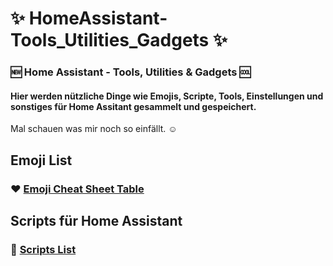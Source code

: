 # ✨ HomeAssistant-Tools_Utilities_Gadgets ✨
### :new: Home Assistant - Tools, Utilities &amp; Gadgets :cool:

#### Hier werden nützliche Dinge wie Emojis, Scripte, Tools, Einstellungen und sonstiges für Home Assitant gesammelt und gespeichert.
Mal schauen was mir noch so einfällt. ☺️

## Emoji List
### ❤️ [Emoji Cheat Sheet Table](https://github.com/jayjojayson/HomeAssistant-Tools_Utilities_Gadgets/blob/main/Emojis-List.md)

## Scripts für Home Assistant
### 📑 [Scripts List](https://github.com/jayjojayson/HomeAssistant-Tools_Utilities_Gadgets/blob/main/Emojis-List.md)
